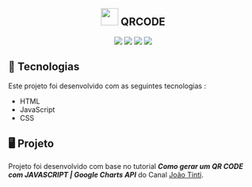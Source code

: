 
<h2 align ="center">
  <img height="35em" src="https://user-images.githubusercontent.com/80559882/188334933-8582b3a9-1d5c-45b4-80d1-9bd2b8713d0b.png" style="max-width: 100%;">
  QRCODE
</h2>

<p align="center">
    <img src="https://img.shields.io/github/languages/count/MatheusPrudente/QRCODE"/>
    <img src="https://img.shields.io/github/repo-size/MatheusPrudente/QRCODE"/>
    <img src="https://img.shields.io/github/last-commit/MatheusPrudente/QRCODE"/>
    <img src="https://img.shields.io/github/issues/MatheusPrudente/QRCODE"/>
</p> 

## 	:rocket: Tecnologias 

Este projeto foi desenvolvido com as seguintes tecnologias : 

- HTML
- JavaScript
- CSS

## :desktop_computer: Projeto

  Projeto foi desenvolvido com base no tutorial *__Como gerar um QR CODE com JAVASCRIPT | Google Charts API__* do Canal [João Tinti](https://www.youtube.com/watch?v=E1gPN6LmH00).
